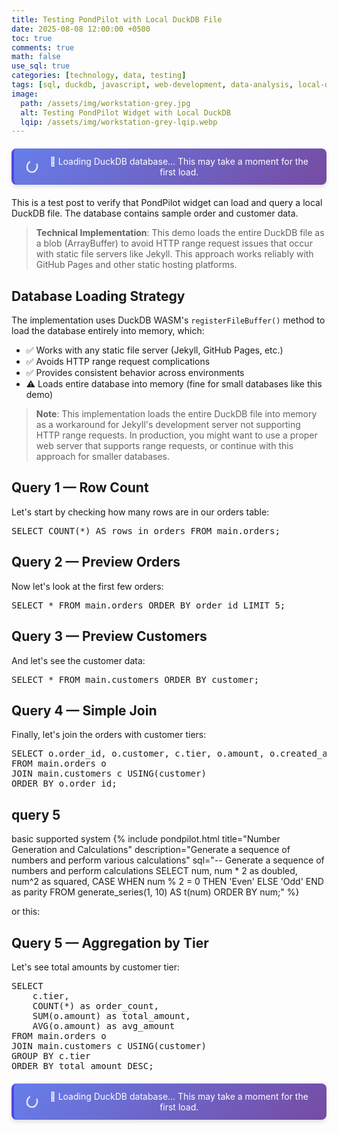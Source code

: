 ```yaml
---
title: Testing PondPilot with Local DuckDB File
date: 2025-08-08 12:00:00 +0500
toc: true
comments: true
math: false
use_sql: true
categories: [technology, data, testing]
tags: [sql, duckdb, javascript, web-development, data-analysis, local-database]
image:
  path: /assets/img/workstation-grey.jpg
  alt: Testing PondPilot Widget with Local DuckDB
  lqip: /assets/img/workstation-grey-lqip.webp
---
```


<!-- Loading banner for database initialization -->
<div id="duckdb-loading-banner" style="
  display: block;
  background: linear-gradient(135deg, #667eea 0%, #764ba2 100%);
  color: white;
  padding: 12px 20px;
  margin: 20px 0;
  border-radius: 8px;
  text-align: center;
  font-size: 14px;
  box-shadow: 0 4px 6px rgba(0,0,0,0.1);
  border-left: 4px solid #4f46e5;
">
  <div style="display: flex; align-items: center; justify-content: center; gap: 10px;">
    <div style="
      width: 16px;
      height: 16px;
      border: 2px solid #ffffff;
      border-top: 2px solid transparent;
      border-radius: 50%;
      animation: spin 1s linear infinite;
    "></div>
    <span>🦆 Loading DuckDB database... This may take a moment for the first load.</span>
  </div>
</div>

<style>
@keyframes spin {
  0% { transform: rotate(0deg); }
  100% { transform: rotate(360deg); }
}
</style>
This is a test post to verify that PondPilot widget can load and query a local DuckDB file. The database contains sample order and customer data.

> **Technical Implementation**: This demo loads the entire DuckDB file as a blob (ArrayBuffer) to avoid HTTP range request issues that occur with static file servers like Jekyll. This approach works reliably with GitHub Pages and other static hosting platforms.

## Database Loading Strategy

The implementation uses DuckDB WASM's `registerFileBuffer()` method to load the database entirely into memory, which:
- ✅ Works with any static file server (Jekyll, GitHub Pages, etc.)
- ✅ Avoids HTTP range request complications
- ✅ Provides consistent behavior across environments
- ⚠️ Loads entire database into memory (fine for small databases like this demo)

> **Note**: This implementation loads the entire DuckDB file into memory as a workaround for Jekyll's development server not supporting HTTP range requests. In production, you might want to use a proper web server that supports range requests, or continue with this approach for smaller databases.

## Query 1 — Row Count

Let's start by checking how many rows are in our orders table:

<pre class="pondpilot-db">SELECT COUNT(*) AS rows_in_orders FROM main.orders;</pre>

## Query 2 — Preview Orders

Now let's look at the first few orders:

<pre class="pondpilot-db">SELECT * FROM main.orders ORDER BY order_id LIMIT 5;</pre>

## Query 3 — Preview Customers

And let's see the customer data:

<pre class="pondpilot-db">SELECT * FROM main.customers ORDER BY customer;</pre>

## Query 4 — Simple Join

Finally, let's join the orders with customer tiers:

<pre class="pondpilot-db">SELECT o.order_id, o.customer, c.tier, o.amount, o.created_at
FROM main.orders o
JOIN main.customers c USING(customer)
ORDER BY o.order_id;</pre>

## query 5
basic supported system
{% include pondpilot.html 
   title="Number Generation and Calculations"
   description="Generate a sequence of numbers and perform various calculations"
   sql="-- Generate a sequence of numbers and perform calculations
SELECT 
    num,
    num * 2 as doubled,
    num^2 as squared,
    CASE 
        WHEN num % 2 = 0 THEN 'Even'
        ELSE 'Odd'
    END as parity
FROM generate_series(1, 10) AS t(num)
ORDER BY num;" %}

or this:



## Query 5 — Aggregation by Tier

Let's see total amounts by customer tier:

<pre class="pondpilot-db">SELECT 
    c.tier,
    COUNT(*) as order_count,
    SUM(o.amount) as total_amount,
    AVG(o.amount) as avg_amount
FROM main.orders o
JOIN main.customers c USING(customer)
GROUP BY c.tier
ORDER BY total_amount DESC;</pre>

<!-- Loading banner for database initialization -->
<div id="duckdb-loading-banner" style="
  display: block;
  background: linear-gradient(135deg, #667eea 0%, #764ba2 100%);
  color: white;
  padding: 12px 20px;
  margin: 20px 0;
  border-radius: 8px;
  text-align: center;
  font-size: 14px;
  box-shadow: 0 4px 6px rgba(0,0,0,0.1);
  border-left: 4px solid #4f46e5;
">
  <div style="display: flex; align-items: center; justify-content: center; gap: 10px;">
    <div style="
      width: 16px;
      height: 16px;
      border: 2px solid #ffffff;
      border-top: 2px solid transparent;
      border-radius: 50%;
      animation: spin 1s linear infinite;
    "></div>
    <span>🦆 Loading DuckDB database... This may take a moment for the first load.</span>
  </div>
</div>

<style>
@keyframes spin {
  0% { transform: rotate(0deg); }
  100% { transform: rotate(360deg); }
}
</style>

<script type="module">
  // Aggressively bypass service worker for DuckDB compatibility
  if ('serviceWorker' in navigator) {
    console.log('🔧 Bypassing service worker for DuckDB compatibility');
    // Temporarily disable service worker for this session
    navigator.serviceWorker.getRegistrations().then(function(registrations) {
      registrations.forEach(function(registration) {
        console.log('Unregistering service worker:', registration.scope);
        registration.unregister();
      });
    });
  }

  // Import DuckDB WASM
  import * as duckdb from 'https://cdn.jsdelivr.net/npm/@duckdb/duckdb-wasm@1.29.1-dev68.0/+esm';

  // Create worker function
  async function createWorker(bundle) {
    try { 
      return new Worker(bundle.mainWorker); 
    } catch (err) {
      const resp = await fetch(bundle.mainWorker);
      const code = await resp.text();
      const blob = new Blob([code], { type: 'text/javascript' });
      const url = URL.createObjectURL(blob);
      return new Worker(url);
    }
  }

  async function initializePondPilotWithLocalDB() {
    const loadingBanner = document.getElementById('duckdb-loading-banner');
    
    try {
      // Update loading message
      if (loadingBanner) {
        loadingBanner.querySelector('span').textContent = '🔧 Initializing DuckDB WASM...';
      }
      
      // Initialize DuckDB WASM
      const bundles = duckdb.getJsDelivrBundles();
      const bundle = await duckdb.selectBundle(bundles);
      const worker = await createWorker(bundle);
      const logger = new duckdb.ConsoleLogger(duckdb.LogLevel.WARNING);
      const db = new duckdb.AsyncDuckDB(logger, worker);
      await db.instantiate(bundle.mainModule, bundle.pthreadWorker);

      // Update loading message
      if (loadingBanner) {
        loadingBanner.querySelector('span').textContent = '📥 Downloading database file...';
      }

      // Load database file with cache bypass to avoid service worker issues
      const dbUrl = new URL('/assets/dbs/blog.duckdb', window.location.href).href;
      const response = await fetch(dbUrl, {
        cache: 'no-store',  // Bypass service worker cache
        headers: {
          'Cache-Control': 'no-cache'
        }
      });
      
      if (!response.ok) {
        throw new Error(`Failed to fetch database: ${response.status}`);
      }
      
      // Update loading message
      if (loadingBanner) {
        loadingBanner.querySelector('span').textContent = '⚡ Processing database...';
      }
      
      const blob = await response.blob();
      const dbBuffer = await blob.arrayBuffer();
      
      if (dbBuffer.byteLength < 100) {
        throw new Error(`Invalid database file size: ${dbBuffer.byteLength} bytes`);
      }
      
      // Register and open database
      await db.registerFileBuffer('blog.duckdb', new Uint8Array(dbBuffer));
      await db.open({ path: 'blog.duckdb' });

      // Update loading message
      if (loadingBanner) {
        loadingBanner.querySelector('span').textContent = '🎯 Initializing SQL widgets...';
      }

      // Initialize widgets
      document.querySelectorAll('pre.pondpilot-db').forEach((el) => {
        new window.PondPilot.Widget(el, {
          duckdbInstance: db,
          duckdbModule: duckdb,
          theme: document.documentElement.getAttribute('data-mode') || 'light',
          showPoweredBy: true,
        });
      });

      // Hide loading banner
      if (loadingBanner) {
        loadingBanner.style.display = 'none';
      }

    } catch (error) {
      console.error('Failed to initialize PondPilot with local database:', error);
      
      // Show error in loading banner
      if (loadingBanner) {
        loadingBanner.style.background = 'linear-gradient(135deg, #ff6b6b 0%, #ee5a24 100%)';
        loadingBanner.querySelector('span').textContent = '❌ Failed to load database. Please refresh to try again.';
        loadingBanner.querySelector('div').style.animation = 'none'; // Stop spinner
      }
    }
  }

  // Wait for PondPilot to be available and initialize
  function waitForPondPilot() {
    if (window.PondPilot && window.PondPilot.Widget) {
      initializePondPilotWithLocalDB();
    } else {
      setTimeout(waitForPondPilot, 100);
    }
  }

  waitForPondPilot();
</script>
